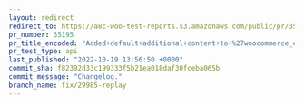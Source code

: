 ```yaml
---
layout: redirect
redirect_to: https://a8c-woo-test-reports.s3.amazonaws.com/public/pr/35195/api/index.html
pr_number: 35195
pr_title_encoded: "Added+default+additional+content+to+%27woocommerce_email_additional_content_%27+filter"
pr_test_type: api
last_published: "2022-10-19 13:56:50 +0000"
commit_sha: f82392d33c199333f5b21ea018daf30fceba065b
commit_message: "Changelog."
branch_name: fix/29985-replay
---
```

